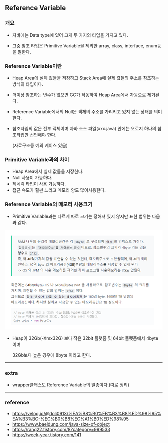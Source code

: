 ## Reference Variable


### 개요

- 자바에는 Data type에 있어 크게 두 가지의 타입을 가지고 있다.

- 그중 참조 타입은 Primitive Variable을 제외한 array, class, interface, enum등을 말한다.

### Reference Variable이란

- Heap Area에 실제 값들을 저장하고 Stack Area에 실제 값들의 주소를 참조하는 방식의 타입이다.

- 더이상 참조하는 변수가 없으면 GC가 작동하여 Heap Area에서 자동으로 제거된다.

- Reference Variable에서의 Null은 객체의 주소를 가리키고 있지 않는 상태를 의미한다.

- 참조타입의 값은 전부 객체이며 자바 소스 파일(xxx.java) 안에는 오로지 하나의 참조타입만 선언해야 한다.

  (자료구조등 예외 케이스 있음)

### Primitive Variable과의 차이

- Heap Area에서 실제 값들을 저장한다.
- Null 사용이 가능하다.
- 제네릭 타입이 사용 가능하다.
- 접근 속도가 훨씬 느리고 메모리 양도 많이사용한다.

### Reference Variable의 메모리 사용크기

- Primitive Variable과는 다르게 따로 크기는 정해져 있지 않지만 표현 범위는 다음과 같다.

![화면 캡처 2022-03-17 193851](https://github.com/glay415/backend-database/blob/main/theory/images/%ED%99%94%EB%A9%B4%20%EC%BA%A1%EC%B2%98%202022-03-17%20193851.png?raw=true)

- Heap이 32Gb(-Xmx32G) 보다 작은 32bit 플랫폼 및 64bit 플랫폼에서 4byte 이며

  32Gb보다 높은 경우에 8byte 이라고 한다.

-----
### extra

- wrapper클래스도 Reference Variable의 일종이다.(따로 정리)

----
### reference

- https://velog.io/@doli0913/%EA%B8%B0%EB%B3%B8%ED%98%95%EA%B3%BC-%EC%B0%B8%EC%A1%B0%ED%98%95
- https://www.baeldung.com/java-size-of-object
- https://rang22.tistory.com/8?category=999533
- https://week-year.tistory.com/141

